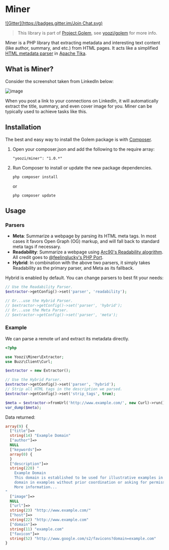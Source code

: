 Miner
==========
[![Gitter](https://badges.gitter.im/Join Chat.svg)](https://gitter.im/yoozi/miner?utm_source=badge&utm_medium=badge&utm_campaign=pr-badge&utm_content=badge)

> This library is part of [Project Golem](http://golem.yoozi.cn/), see [yoozi/golem](https://github.com/yoozi/golem) for more info.

Miner is a PHP library that extracting metadata and interesting text content (like author, summary, and etc.) from HTML pages.
It acts like a simplified [HTML metadata parser](https://tika.apache.org/1.4/formats.html#HyperText_Markup_Language) in [Apache Tika](https://tika.apache.org/).

##  What is Miner?

Consider the screenshot taken from LinkedIn below: 

![image](https://cloud.githubusercontent.com/assets/275750/2751070/1773aa32-c8ae-11e3-9de3-e022ddcb851f.png)

When you post a link to your connections on LinkedIn, it will automatically extract the title, summary, and even cover image for you. Miner can be typically used to achieve tasks like this.

## Installation

The best and easy way to install the Golem package is with [Composer](https://getcomposer.org).

1. Open your composer.json and add the following to the require array:

    ```
    "yoozi/miner": "1.0.*"
    ```

2. Run Composer to install or update the new package dependencies.

    ```
    php composer install
    ```

    or

    ```
    php composer update
    ```

## Usage

### Parsers

* **Meta**: Summarize a webpage by parsing its HTML meta tags. In most cases it favors Open Graph (OG) markup, and will fall back to standard meta tags if necessary.
* **Readability**: Summarize a webpage using [Arc90's Readability alogrithm](https://code.google.com/p/arc90labs-readability/). All credit goes to [@feelinglucky's PHP Port](https://github.com/feelinglucky/php-readability).
* **Hybrid**: In combination with the above two parsers, it simply takes Readability as the primary parser, and Meta as its fallback.

Hybrid is enabled by default. You can change parsers to best fit your needs:
```php
// Use the Readability Parser.
$extractor->getConfig()->set('parser', 'readability');

// Or...use the Hybrid Parser.
// $extractor->getConfig()->set('parser', 'hybrid');
// Or...use the Meta Parser.
// $extractor->getConfig()->set('parser', 'meta');
```

### Example

We can parse a remote url and extract its metadata directly.
```php
<?php

use Yoozi\Miner\Extractor;
use Buzz\Client\Curl;

$extractor = new Extractor();

// Use the Hybrid Parser.
$extractor->getConfig()->set('parser', 'hybrid');
// Strip all HTML tags in the description we parsed.
$extractor->getConfig()->set('strip_tags', true);

$meta = $extractor->fromUrl('http://www.example.com/', new Curl)->run();
var_dump($meta);
```

Data returned:

```php
array(9) {
  ["title"]=>
  string(14) "Example Domain"
  ["author"]=>
  NULL
  ["keywords"]=>
  array(0) {
  }
  ["description"]=>
  string(220) "
    Example Domain
    This domain is established to be used for illustrative examples in documents. You may use this
    domain in examples without prior coordination or asking for permission.
    More information...
"
  ["image"]=>
  NULL
  ["url"]=>
  string(23) "http://www.example.com/"
  ["host"]=>
  string(22) "http://www.example.com"
  ["domain"]=>
  string(11) "example.com"
  ["favicon"]=>
  string(52) "http://www.google.com/s2/favicons?domain=example.com"
}
```

